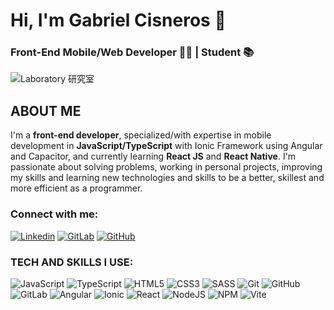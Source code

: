 # Hi, I'm Gabriel Cisneros 👋
### Front-End Mobile/Web Developer 👨‍💻 | Student 📚

 ![Laboratory 研究室](https://github.com/user-attachments/assets/7458da00-22e5-4bac-a09c-371adff77328)

## __ABOUT ME__

I'm a <strong>front-end developer</strong>, specialized/with expertise in mobile development in <strong>JavaScript/TypeScript</strong> with Ionic Framework using Angular and Capacitor, and currently learning <strong>React JS</strong> and <strong>React Native</strong>. I'm passionate about solving problems, working in personal projects, improving my skills and learning new technologies and skills to be a better, skillest and more efficient as a programmer.

### Connect with me:   

[![Linkedin](https://img.shields.io/badge/linkedin-%230077B5.svg?style=for-the-badge&logo=linkedin&logoColor=white)](https://www.linkedin.com/in/gabriel-cisneros-3216a12bb/)
[![GitLab](https://img.shields.io/badge/gitlab-%23181717.svg?style=for-the-badge&logo=gitlab&logoColor=white)](https://gitlab.com/elgabrielcisneros)
[![GitHub](https://img.shields.io/badge/github-%23121011.svg?style=for-the-badge&logo=github&logoColor=white)](https://github.com/ThePixelKnight)


### TECH AND SKILLS I USE:


![JavaScript](https://img.shields.io/badge/javascript-%23323330.svg?style=for-the-badge&logo=javascript&logoColor=%23F7DF1E) 
![TypeScript](https://img.shields.io/badge/typescript-%23007ACC.svg?style=for-the-badge&logo=typescript&logoColor=white)
![HTML5](https://img.shields.io/badge/html5-%23E34F26.svg?style=for-the-badge&logo=html5&logoColor=white)
![CSS3](https://img.shields.io/badge/css3-%231572B6.svg?style=for-the-badge&logo=css3&logoColor=white)
![SASS](https://img.shields.io/badge/SASS-hotpink.svg?style=for-the-badge&logo=SASS&logoColor=white)
![Git](https://img.shields.io/badge/git-%23F05033.svg?style=for-the-badge&logo=git&logoColor=white)
![GitHub](https://img.shields.io/badge/github-%23121011.svg?style=for-the-badge&logo=github&logoColor=white)
![GitLab](https://img.shields.io/badge/gitlab-%23181717.svg?style=for-the-badge&logo=gitlab&logoColor=white)
![Angular](https://img.shields.io/badge/angular-%23DD0031.svg?style=for-the-badge&logo=angular&logoColor=white) 
![Ionic](https://img.shields.io/badge/Ionic-%233880FF.svg?style=for-the-badge&logo=Ionic&logoColor=white)
![React](https://img.shields.io/badge/react-%2320232a.svg?style=for-the-badge&logo=react&logoColor=%2361DAFB)
![NodeJS](https://img.shields.io/badge/node.js-6DA55F?style=for-the-badge&logo=node.js&logoColor=white)
![NPM](https://img.shields.io/badge/NPM-%23CB3837.svg?style=for-the-badge&logo=npm&logoColor=white)
![Vite](https://img.shields.io/badge/vite-%23646CFF.svg?style=for-the-badge&logo=vite&logoColor=white)
